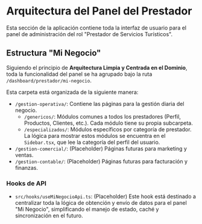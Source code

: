 # Arquitectura del Panel del Prestador

Esta sección de la aplicación contiene toda la interfaz de usuario para el panel de administración del rol "Prestador de Servicios Turísticos".

## Estructura "Mi Negocio"

Siguiendo el principio de **Arquitectura Limpia y Centrada en el Dominio**, toda la funcionalidad del panel se ha agrupado bajo la ruta `/dashboard/prestador/mi-negocio`.

Esta carpeta está organizada de la siguiente manera:

*   `/gestion-operativa/`: Contiene las páginas para la gestión diaria del negocio.
    *   `/genericos/`: Módulos comunes a todos los prestadores (Perfil, Productos, Clientes, etc.). Cada módulo tiene su propia subcarpeta.
    *   `/especializados/`: Módulos específicos por categoría de prestador. La lógica para mostrar estos módulos se encuentra en el `Sidebar.tsx`, que lee la categoría del perfil del usuario.
*   `/gestion-comercial/`: (Placeholder) Páginas futuras para marketing y ventas.
*   `/gestion-contable/`: (Placeholder) Páginas futuras para facturación y finanzas.

### Hooks de API

*   `src/hooks/useMiNegocioApi.ts`: (Placeholder) Este hook está destinado a centralizar toda la lógica de obtención y envío de datos para el panel "Mi Negocio", simplificando el manejo de estado, caché y sincronización en el futuro.